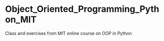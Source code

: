 # Object_Oriented_Programming_Python_MIT
Class and exercises from MIT online course on OOP in Python
